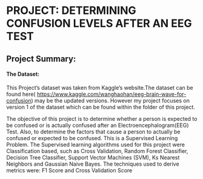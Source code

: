 # PROJECT: DETERMINING CONFUSION LEVELS AFTER AN EEG TEST

## Project Summary: 


#### The Dataset:
This Project’s dataset was taken from Kaggle’s website.The dataset can be found here( https://www.kaggle.com/wanghaohan/eeg-brain-wave-for-confusion) may be the updated versions. However my project focuses on version 1 of the dataset which can be found within the folder of this project. 

The objective of this project is to determine whether a person is expected to be confused or is actually confused after an Electroencephalogram(EEG) Test.  Also, to determine the factors that cause a person to actually be confused or expected to be confused. 
This is a Supervised Learning Problem. The Supervised learning algorithms used for this project were Classification based, such as Cross Validation, Random Forest Classifier, Decision Tree Classifier, Support Vector Machines (SVM), Ks Nearest Neighbors and Gaussian Naive Bayes. 
The techniques used to derive metrics were: F1 Score and Cross Validation Score 
